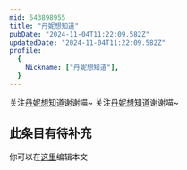 ```yaml
---
mid: 543898955
title: "丹妮想知道"
pubDate: "2024-11-04T11:22:09.582Z"
updatedDate: "2024-11-04T11:22:09.582Z"
profile:
  {
    Nickname: ["丹妮想知道"],
  }
---
```


关注[丹妮想知道](https://space.bilibili.com/543898955)谢谢喵~ 关注[丹妮想知道](https://space.bilibili.com/543898955)谢谢喵~

## 此条目有待补充
你可以在[这里](https://github.com/Yuhanawa/VTuber.ICU-Content/edit/master/v/丹妮想知道/index.md)编辑本文
